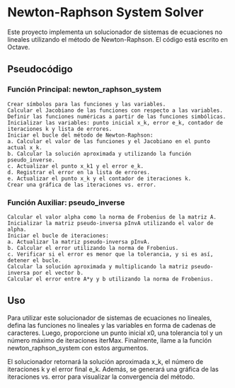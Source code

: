# Newton-Raphson System Solver

Este proyecto implementa un solucionador de sistemas de ecuaciones no lineales utilizando el método de Newton-Raphson. El código está escrito en Octave.

## Pseudocódigo

### Función Principal: newton_raphson_system

    Crear símbolos para las funciones y las variables.
    Calcular el Jacobiano de las funciones con respecto a las variables.
    Definir las funciones numéricas a partir de las funciones simbólicas.
    Inicializar las variables: punto inicial x_k, error e_k, contador de iteraciones k y lista de errores.
    Iniciar el bucle del método de Newton-Raphson:
    a. Calcular el valor de las funciones y el Jacobiano en el punto actual x_k.
    b. Calcular la solución aproximada y utilizando la función pseudo_inverse.
    c. Actualizar el punto x_k1 y el error e_k.
    d. Registrar el error en la lista de errores.
    e. Actualizar el punto x_k y el contador de iteraciones k.
    Crear una gráfica de las iteraciones vs. error.

### Función Auxiliar: pseudo_inverse

    Calcular el valor alpha como la norma de Frobenius de la matriz A.
    Inicializar la matriz pseudo-inversa pInvA utilizando el valor de alpha.
    Iniciar el bucle de iteraciones:
    a. Actualizar la matriz pseudo-inversa pInvA.
    b. Calcular el error utilizando la norma de Frobenius.
    c. Verificar si el error es menor que la tolerancia, y si es así, detener el bucle.
    Calcular la solución aproximada y multiplicando la matriz pseudo-inversa por el vector b.
    Calcular el error entre A*y y b utilizando la norma de Frobenius.

## Uso

Para utilizar este solucionador de sistemas de ecuaciones no lineales, defina las funciones no lineales y las variables en forma de cadenas de caracteres. Luego, proporcione un punto inicial x0, una tolerancia tol y un número máximo de iteraciones iterMax. Finalmente, llame a la función newton_raphson_system con estos argumentos.

El solucionador retornará la solución aproximada x_k, el número de iteraciones k y el error final e_k. Además, se generará una gráfica de las iteraciones vs. error para visualizar la convergencia del método.